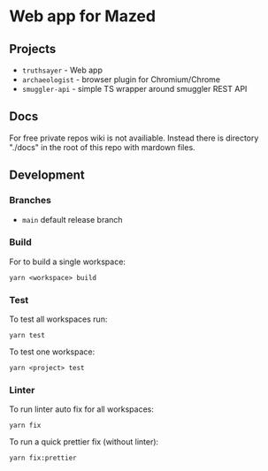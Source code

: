 # Web app for Mazed

## Projects

- `truthsayer` - Web app
- `archaeologist` - browser plugin for Chromium/Chrome
- `smuggler-api` - simple TS wrapper around smuggler REST API

## Docs

For free private repos wiki is not availiable. Instead there is directory "./docs" in the root of this repo with mardown files.

## Development

### Branches

- `main` default release branch

### Build

For to build a single workspace:
```
yarn <workspace> build
```

### Test

To test all workspaces run:
```
yarn test
```

To test one workspace:
```
yarn <project> test
```

### Linter

To run linter auto fix for all workspaces:
```
yarn fix
```

To run a quick prettier fix (without linter):
```
yarn fix:prettier
```
